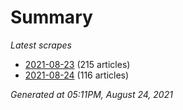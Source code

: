 # Summary
*Latest scrapes*
* [2021-08-23](https://github.com/nuuuwan/news_lk/blob/data/news_lk.2021-08-23.json) (215 articles)
* [2021-08-24](https://github.com/nuuuwan/news_lk/blob/data/news_lk.2021-08-24.json) (116 articles)

*Generated at 05:11PM, August 24, 2021*